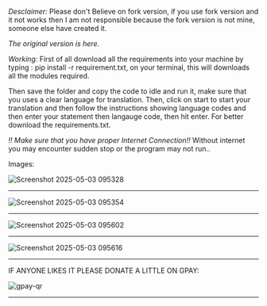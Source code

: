*Desclaimer:* Please don't Believe on fork version, if you use fork version and it not works then I am not responsible because the fork version is not mine, someone else have created it. 

*The original version is here.*

*Working:*
First of all download all the requirements into your machine by typing : pip install -r requirement.txt, on your terminal,
this will downloads all the modules required.

Then save the folder and copy the code to idle and run it, make sure that you uses a clear language for translation. 
Then, click on start to start your translation and then follow the instructions showing language codes and then enter your statement then langauge code, then hit enter.
For better download the requirements.txt.

*!! Make sure that you have proper Internet Connection!!*
Without internet you may encounter sudden stop or the program may not run..

Images:

![Screenshot 2025-05-03 095328](https://github.com/user-attachments/assets/9f5f48db-444b-48d0-90f8-ff6e38bd61dc)
**********************************************************************************************************************************************************************************************************

![Screenshot 2025-05-03 095354](https://github.com/user-attachments/assets/86395e46-b46c-4d5d-a491-8685cfbe16f0)
**********************************************************************************************************************************************************************************************************

![Screenshot 2025-05-03 095602](https://github.com/user-attachments/assets/296bcbec-6740-44d1-aa7c-047e95945859)
**********************************************************************************************************************************************************************************************************

![Screenshot 2025-05-03 095616](https://github.com/user-attachments/assets/04bfc10d-a565-4dfa-8224-27b12b0ab8a6)
**********************************************************************************************************************************************************************************************************

IF ANYONE LIKES IT PLEASE DONATE A LITTLE ON GPAY:

![gpay-qr](https://github.com/user-attachments/assets/11cff59b-3902-4dff-aa14-c1fac6887f82)

**********************************************************************************************************************************************************************************************************
